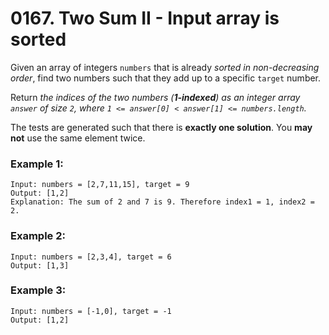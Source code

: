 # 0167. Two Sum II - Input array is sorted
Given an array of integers `numbers` that is already *sorted in non-decreasing order*, find two numbers such that they add up to a specific `target` number.

Return *the indices of the two numbers (**1-indexed**) as an integer array `answer` of size `2`, where `1 <= answer[0] < answer[1] <= numbers.length`.*

The tests are generated such that there is **exactly one solution**. You **may not** use the same element twice.

### Example 1:
```
Input: numbers = [2,7,11,15], target = 9
Output: [1,2]
Explanation: The sum of 2 and 7 is 9. Therefore index1 = 1, index2 = 2.
```

### Example 2:
```
Input: numbers = [2,3,4], target = 6
Output: [1,3]
```

### Example 3:
```
Input: numbers = [-1,0], target = -1
Output: [1,2]
```